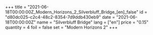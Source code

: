 +++
title = "2021-06-18T00:00:00Z_Modern_Horizons_2_Silverbluff_Bridge_[en]_false"
id = "d80dc025-c2c4-48c2-8354-7d9ddb430eb9"
date = "2021-06-18T00:00:00Z"
name = "Silverbluff Bridge"
lang = ["en"]
price = "0.15"
quantity = 4
foil = false
set = "Modern Horizons 2"
+++
